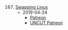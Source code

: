 167. [Swapping Linux](https://linuxgamecast.com/2019/04/lwdw-167-swapping-linux/)
     * 2019-04-24
        * [Patreon](https://www.patreon.com/posts/linux-weekly-167-26342431)
        * [UNCUT Patreon](https://www.patreon.com/posts/lwdw-167-uncut-26342485)
